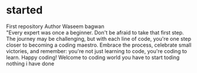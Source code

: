 # started
First repository
Author Waseem bagwan
<br>
"Every expert was once a beginner. Don't be afraid to take that first step. The journey may be challenging, but with each line of code, you're one step closer to becoming a coding maestro. Embrace the process, celebrate small victories, and remember: you're not just learning to code, you're coding to learn. Happy coding!
Welcome to coding world
you have to start
toding nothing i have done